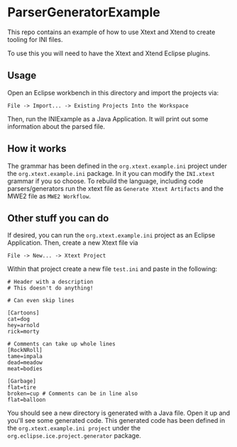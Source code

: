 # ParserGeneratorExample
This repo contains an example of how to use Xtext and Xtend to create tooling for 
INI files.

To use this you will need to have the Xtext and Xtend Eclipse plugins.

## Usage
Open an Eclipse workbench in this directory and import the projects via:
    
    File -> Import... -> Existing Projects Into the Workspace

Then, run the INIExample as a Java Application.  It will print out some information 
about the parsed file.

## How it works
The grammar has been defined in the `org.xtext.example.ini` project under the 
`org.xtext.example.ini` package.  In it you can modify the `INI.xtext` grammar if you
so choose.  To rebuild the language, including code parsers/generators run the xtext 
file as `Generate Xtext Artifacts` and the MWE2 file as `MWE2 Workflow`.


## Other stuff you can do
If desired, you can run the `org.xtext.example.ini` project as an Eclipse Application.
Then, create a new Xtext file via

    File -> New... -> Xtext Project

Within that project create a new file `test.ini` and paste in the following:

    # Header with a description
    # This doesn't do anything!
    
    # Can even skip lines
    
    [Cartoons]
    cat=dog
    hey=arnold
    rick=morty
    
    # Comments can take up whole lines
    [RockNRoll]
    tame=impala
    dead=meadow
    meat=bodies
    
    [Garbage]
    flat=tire
    broken=cup # Comments can be in line also
    flat=balloon

You should see a new directory is generated with a Java file.  Open it up and you'll see
some generated code.  This generated code has been defined in the `org.xtext.example.ini project`
under the `org.eclipse.ice.project.generator` package. 

